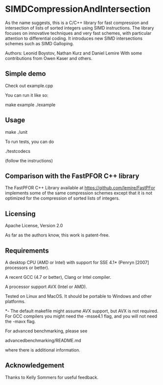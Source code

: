 SIMDCompressionAndIntersection
======================

As the name suggests, this is a C/C++ library for fast
compression and intersection of lists of sorted integers using
SIMD instructions. The library focuses on innovative techniques
and very fast schemes, with particular attention to differential
coding. It introduces new SIMD intersections schemes such as
SIMD Galloping.

Authors: Leonid Boystov, Nathan Kurz and Daniel Lemire
With some contributions from Owen Kaser and others.

Simple demo
------------------------

Check out example.cpp

You can run it like so:

make example
./example

Usage
------------------------

make
./unit

To run tests, you can do 

./testcodecs

(follow the instructions)



Comparison with the FastPFOR C++ library
-----------------------------------------

The FastPFOR C++ Library available at https://github.com/lemire/FastPFor
implements some of the same compression schemes except that
it is not optimized for the compression of sorted lists of integers.


Licensing
------------------------

Apache License, Version 2.0

As far as the authors know, this work is patent-free.

Requirements
------------------------

A desktop CPU (AMD or Intel) with support for SSE 4.1* (Penryn  [2007] processors or better). 


A recent GCC (4.7 or better), Clang or Intel compiler.

A processor support AVX (Intel or AMD).

Tested on Linux and MacOS. It should be portable to Windows and other platforms.

*- The default makefile might assume AVX support, but AVX is not required. For GCC
compilers you might need the -msse4.1 flag, and you will not need the -mavx flag.

For advanced benchmarking, please see

advancedbenchmarking/README.md

where there is additional information.


Acknowledgement
------------------------

Thanks to Kelly Sommers for useful feedback.

